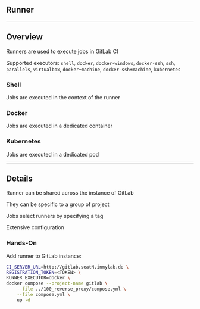 <!-- .slide: id="gitlab_runner" class="vertical-center" -->

<i class="fa-duotone fa-person-running fa-8x fa-duotone-colors" style="float: right; color: grey;"></i>

## Runner

---

## Overview

<i class="fa-duotone fa-person-running fa-4x fa-duotone-colors" style="float: right;"></i>

Runners [<i class="fa-solid fa-arrow-up-right-from-square"></i>](https://docs.gitlab.com/runner/) are used to execute jobs in GitLab CI

Supported executors: `shell`, `docker`, `docker-windows`, `docker-ssh`, `ssh`, `parallels`, `virtualbox`, `docker+machine`, `docker-ssh+machine`, `kubernetes`

### Shell

Jobs are executed in the context of the runner

### Docker

Jobs are executed in a dedicated container

### Kubernetes

Jobs are executed in a dedicated pod

---

## Details

<i class="fa-duotone fa-person-running fa-4x fa-duotone-colors" style="float: right;"></i>

Runner can be shared across the instance of GitLab

They can be specific to a group of project

Jobs select runners by specifying a tag

Extensive configuration [<i class="fa-solid fa-arrow-up-right-from-square"></i>](https://docs.gitlab.com/runner/configuration/advanced-configuration.html)

### Hands-On

Add runner to GitLab instance:

```bash
CI_SERVER_URL=http://gitlab.seatN.inmylab.de \
REGISTRATION_TOKEN=<TOKEN> \
RUNNER_EXECUTOR=docker \
docker compose --project-name gitlab \
    --file ../100_reverse_proxy/compose.yml \
    --file compose.yml \
    up -d
```

